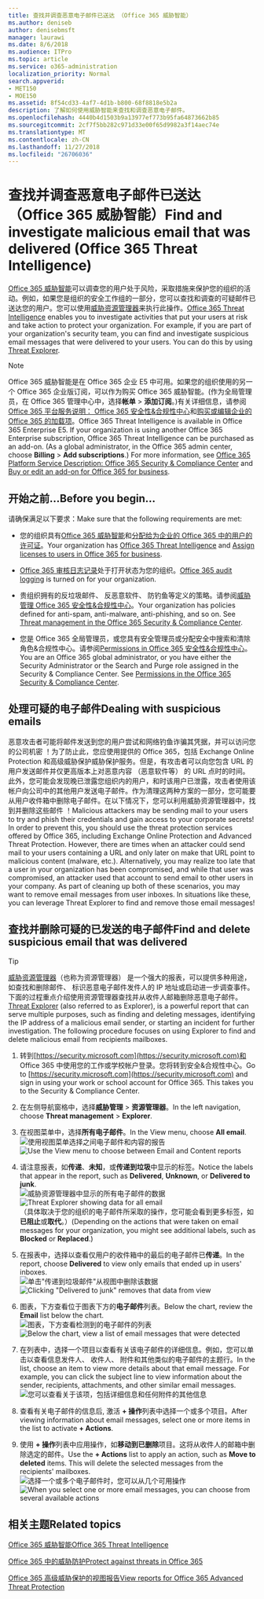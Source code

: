 ```yaml
---
title: 查找并调查恶意电子邮件已送达 （Office 365 威胁智能）
ms.author: deniseb
author: denisebmsft
manager: laurawi
ms.date: 8/6/2018
ms.audience: ITPro
ms.topic: article
ms.service: o365-administration
localization_priority: Normal
search.appverid:
- MET150
- MOE150
ms.assetid: 8f54cd33-4af7-4d1b-b800-68f8818e5b2a
description: 了解如何使用威胁智能来查找和调查恶意电子邮件。
ms.openlocfilehash: 4440b4d1503b9a13977ef773b95fa64873662b85
ms.sourcegitcommit: 2cf7f5bb282c971d33e00f65d9982a3f14aec74e
ms.translationtype: MT
ms.contentlocale: zh-CN
ms.lasthandoff: 11/27/2018
ms.locfileid: "26706036"
---
```

# <a name="find-and-investigate-malicious-email-that-was-delivered-office-365-threat-intelligence"></a><span data-ttu-id="67f67-103">查找并调查恶意电子邮件已送达 （Office 365 威胁智能）</span><span class="sxs-lookup"><span data-stu-id="67f67-103">Find and investigate malicious email that was delivered (Office 365 Threat Intelligence)</span></span>

<span data-ttu-id="67f67-p101">[Office 365 威胁智能](office-365-ti.md)可以调查您的用户处于风险，采取措施来保护您的组织的活动。例如，如果您是组织的安全工作组的一部分，您可以查找和调查的可疑邮件已送达您的用户。您可以使用[威胁资源管理器](get-started-with-ti.md#threat-explorer)来执行此操作。</span><span class="sxs-lookup"><span data-stu-id="67f67-p101">[Office 365 Threat Intelligence](office-365-ti.md) enables you to investigate activities that put your users at risk and take action to protect your organization. For example, if you are part of your organization's security team, you can find and investigate suspicious email messages that were delivered to your users. You can do this by using [Threat Explorer](get-started-with-ti.md#threat-explorer).</span></span>
  
> [!NOTE]
> <span data-ttu-id="67f67-p102">Office 365 威胁智能是在 Office 365 企业 E5 中可用。如果您的组织使用的另一个 Office 365 企业版订阅，可以作为购买 Office 365 威胁智能。(作为全局管理员，在 Office 365 管理中心中，选择**帐单** \> **添加订阅**。)有关详细信息，请参阅[Office 365 平台服务说明： Office 365 安全性&amp;合规性中心](https://technet.microsoft.com/en-us/library/dn933793.aspx)和[购买或编辑企业的 Office 365 的加载项](https://support.office.com/article/4e7b57d6-b93b-457d-aecd-0ea58bff07a6)。</span><span class="sxs-lookup"><span data-stu-id="67f67-p102">Office 365 Threat Intelligence is available in Office 365 Enterprise E5. If your organization is using another Office 365 Enterprise subscription, Office 365 Threat Intelligence can be purchased as an add-on. (As a global administrator, in the Office 365 admin center, choose **Billing** \> **Add subscriptions**.) For more information, see [Office 365 Platform Service Description: Office 365 Security &amp; Compliance Center](https://technet.microsoft.com/en-us/library/dn933793.aspx) and [Buy or edit an add-on for Office 365 for business](https://support.office.com/article/4e7b57d6-b93b-457d-aecd-0ea58bff07a6).</span></span> 
  
## <a name="before-you-begin"></a><span data-ttu-id="67f67-110">开始之前...</span><span class="sxs-lookup"><span data-stu-id="67f67-110">Before you begin...</span></span>

<span data-ttu-id="67f67-111">请确保满足以下要求：</span><span class="sxs-lookup"><span data-stu-id="67f67-111">Make sure that the following requirements are met:</span></span>
  
- <span data-ttu-id="67f67-112">您的组织具有[Office 365 威胁智能](office-365-ti.md)和[分配给为企业的 Office 365 中的用户的许可证](https://support.office.com/article/997596b5-4173-4627-b915-36abac6786dc)。</span><span class="sxs-lookup"><span data-stu-id="67f67-112">Your organization has [Office 365 Threat Intelligence](office-365-ti.md) and [Assign licenses to users in Office 365 for business](https://support.office.com/article/997596b5-4173-4627-b915-36abac6786dc).</span></span>
    
- <span data-ttu-id="67f67-113">[Office 365 审核日志记录](turn-audit-log-search-on-or-off.md)处于打开状态为您的组织。</span><span class="sxs-lookup"><span data-stu-id="67f67-113">[Office 365 audit logging](turn-audit-log-search-on-or-off.md) is turned on for your organization.</span></span> 
    
- <span data-ttu-id="67f67-p103">贵组织拥有的反垃圾邮件、 反恶意软件、 防钓鱼等定义的策略。请参阅[威胁管理 Office 365 安全性&amp;合规性中心](threat-management.md)。</span><span class="sxs-lookup"><span data-stu-id="67f67-p103">Your organization has policies defined for anti-spam, anti-malware, anti-phishing, and so on. See [Threat management in the Office 365 Security &amp; Compliance Center](threat-management.md).</span></span>
    
- <span data-ttu-id="67f67-p104">您是 Office 365 全局管理员，或您具有安全管理员或分配安全中搜索和清除角色&amp;合规性中心。请参阅[Permissions in Office 365 安全性&amp;合规性中心](permissions-in-the-security-and-compliance-center.md)。</span><span class="sxs-lookup"><span data-stu-id="67f67-p104">You are an Office 365 global administrator, or you have either the Security Administrator or the Search and Purge role assigned in the Security &amp; Compliance Center. See [Permissions in the Office 365 Security &amp; Compliance Center](permissions-in-the-security-and-compliance-center.md).</span></span>
    
## <a name="dealing-with-suspicious-emails"></a><span data-ttu-id="67f67-118">处理可疑的电子邮件</span><span class="sxs-lookup"><span data-stu-id="67f67-118">Dealing with suspicious emails</span></span>

<span data-ttu-id="67f67-p105">恶意攻击者可能将邮件发送到您的用户尝试和网络钓鱼诈骗其凭据，并可以访问您的公司机密 ！为了防止此，您应使用提供的 Office 365，包括 Exchange Online Protection 和高级威胁保护威胁保护服务。但是，有攻击者可以向您包含 URL 的用户发送邮件并仅更高版本上对恶意内容 （恶意软件等） 的 URL 点时的时间。此外，您可能会发现晚已泄露您组织内的用户，和时该用户已泄露，攻击者使用该帐户向公司中的其他用户发送电子邮件。作为清理这两种方案的一部分，您可能要从用户收件箱中删除电子邮件。在以下情况下，您可以利用威胁资源管理器中，找到并删除这些邮件 ！</span><span class="sxs-lookup"><span data-stu-id="67f67-p105">Malicious attackers may be sending mail to your users to try and phish their credentials and gain access to your corporate secrets! In order to prevent this, you should use the threat protection services offered by Office 365, including Exchange Online Protection and Advanced Threat Protection. However, there are times when an attacker could send mail to your users containing a URL and only later on make that URL point to malicious content (malware, etc.). Alternatively, you may realize too late that a user in your organization has been compromised, and while that user was compromised, an attacker used that account to send email to other users in your company. As part of cleaning up both of these scenarios, you may want to remove email messages from user inboxes. In situations like these, you can leverage Threat Explorer to find and remove those email messages!</span></span>
  
## <a name="find-and-delete-suspicious-email-that-was-delivered"></a><span data-ttu-id="67f67-125">查找并删除可疑的已发送的电子邮件</span><span class="sxs-lookup"><span data-stu-id="67f67-125">Find and delete suspicious email that was delivered</span></span>

> [!TIP]
> <span data-ttu-id="67f67-p106">[威胁资源管理器](get-started-with-ti.md#threat-explorer)（也称为资源管理器） 是一个强大的报表，可以提供多种用途，如查找和删除邮件、 标识恶意电子邮件发件人的 IP 地址或启动进一步调查事件。下面的过程重点介绍使用资源管理器查找并从收件人邮箱删除恶意电子邮件。</span><span class="sxs-lookup"><span data-stu-id="67f67-p106">[Threat Explorer](get-started-with-ti.md#threat-explorer) (also referred to as Explorer), is a powerful report that can serve multiple purposes, such as finding and deleting messages, identifying the IP address of a malicious email sender, or starting an incident for further investigation. The following procedure focuses on using Explorer to find and delete malicious email from recipients mailboxes.</span></span> 
  
1. <span data-ttu-id="67f67-p107">转到[https://security.microsoft.com](https://security.microsoft.com)和 Office 365 中使用您的工作或学校帐户登录。您将转到安全&amp;合规性中心。</span><span class="sxs-lookup"><span data-stu-id="67f67-p107">Go to [https://security.microsoft.com](https://security.microsoft.com) and sign in using your work or school account for Office 365. This takes you to the Security &amp; Compliance Center.</span></span> 
    
2. <span data-ttu-id="67f67-130">在左侧导航窗格中，选择**威胁管理** \> **资源管理器**。</span><span class="sxs-lookup"><span data-stu-id="67f67-130">In the left navigation, choose **Threat management** \> **Explorer**.</span></span>
    
3. <span data-ttu-id="67f67-131">在视图菜单中，选择**所有电子邮件**。</span><span class="sxs-lookup"><span data-stu-id="67f67-131">In the View menu, choose **All email**.</span></span><br/><span data-ttu-id="67f67-132">![使用视图菜单选择之间电子邮件和内容的报告](media/d39013ff-93b6-42f6-bee5-628895c251c2.png)</span><span class="sxs-lookup"><span data-stu-id="67f67-132">![Use the View menu to choose between Email and Content reports](media/d39013ff-93b6-42f6-bee5-628895c251c2.png)</span></span>
  
4. <span data-ttu-id="67f67-133">请注意报表，如**传递**、**未知**，或**传递到垃圾**中显示的标签。</span><span class="sxs-lookup"><span data-stu-id="67f67-133">Notice the labels that appear in the report, such as **Delivered**, **Unknown**, or **Delivered to junk**.</span></span><br/><span data-ttu-id="67f67-134">![威胁资源管理器中显示的所有电子邮件的数据](media/208826ed-a85e-446f-b276-b5fdc312fbcb.png)</span><span class="sxs-lookup"><span data-stu-id="67f67-134">![Threat Explorer showing data for all email](media/208826ed-a85e-446f-b276-b5fdc312fbcb.png)</span></span><br/><span data-ttu-id="67f67-135">（具体取决于您的组织的电子邮件所采取的操作，您可能会看到更多标签，如**已阻止**或**取代**。）</span><span class="sxs-lookup"><span data-stu-id="67f67-135">(Depending on the actions that were taken on email messages for your organization, you might see additional labels, such as **Blocked** or **Replaced**.)</span></span>
    
5. <span data-ttu-id="67f67-136">在报表中，选择以查看仅用户的收件箱中的最后的电子邮件已**传递**。</span><span class="sxs-lookup"><span data-stu-id="67f67-136">In the report, choose **Delivered** to view only emails that ended up in users' inboxes.</span></span><br/><span data-ttu-id="67f67-137">![单击"传递到垃圾邮件"从视图中删除该数据](media/e6fb2e47-461e-4f6f-8c65-c331bd858758.png)</span><span class="sxs-lookup"><span data-stu-id="67f67-137">![Clicking "Delivered to junk" removes that data from view](media/e6fb2e47-461e-4f6f-8c65-c331bd858758.png)</span></span>
  
6. <span data-ttu-id="67f67-138">图表，下方查看位于图表下方的**电子邮件**列表。</span><span class="sxs-lookup"><span data-stu-id="67f67-138">Below the chart, review the **Email** list below the chart.</span></span><br/><span data-ttu-id="67f67-139">![图表，下方查看检测到的电子邮件的列表](media/dfb60590-1236-499d-97da-86c68621e2bc.png)</span><span class="sxs-lookup"><span data-stu-id="67f67-139">![Below the chart, view a list of email messages that were detected](media/dfb60590-1236-499d-97da-86c68621e2bc.png)</span></span>
  
7. <span data-ttu-id="67f67-p108">在列表中，选择一个项目以查看有关该电子邮件的详细信息。例如，您可以单击以查看信息发件人、 收件人、 附件和其他类似的电子邮件的主题行。</span><span class="sxs-lookup"><span data-stu-id="67f67-p108">In the list, choose an item to view more details about that email message. For example, you can click the subject line to view information about the sender, recipients, attachments, and other similar email messages.</span></span><br/>![您可以查看关于该项，包括详细信息和任何附件的其他信息](media/5a5707c3-d62a-4610-ae7b-900fff8708b2.png)
  
8. <span data-ttu-id="67f67-143">查看有关电子邮件的信息后, 激活 **+ 操作**列表中选择一个或多个项目。</span><span class="sxs-lookup"><span data-stu-id="67f67-143">After viewing information about email messages, select one or more items in the list to activate **+ Actions**.</span></span>
    
9. <span data-ttu-id="67f67-p109">使用 **+ 操作**列表中应用操作，如**移动到已删除**项目。这将从收件人的邮箱中删除选定的邮件。</span><span class="sxs-lookup"><span data-stu-id="67f67-p109">Use the **+ Actions** list to apply an action, such as **Move to deleted** items. This will delete the selected messages from the recipients' mailboxes.</span></span><br/><span data-ttu-id="67f67-146">![选择一个或多个电子邮件时，您可以从几个可用操作](media/ef12e10c-60a7-4f66-8f76-68d77ae26de1.png)</span><span class="sxs-lookup"><span data-stu-id="67f67-146">![When you select one or more email messages, you can choose from several available actions](media/ef12e10c-60a7-4f66-8f76-68d77ae26de1.png)</span></span>
  
## <a name="related-topics"></a><span data-ttu-id="67f67-147">相关主题</span><span class="sxs-lookup"><span data-stu-id="67f67-147">Related topics</span></span>

[<span data-ttu-id="67f67-148">Office 365 威胁智能</span><span class="sxs-lookup"><span data-stu-id="67f67-148">Office 365 Threat Intelligence</span></span>](office-365-ti.md)
  
[<span data-ttu-id="67f67-149">Office 365 中的威胁防护</span><span class="sxs-lookup"><span data-stu-id="67f67-149">Protect against threats in Office 365</span></span>](protect-against-threats.md)
  
[<span data-ttu-id="67f67-150">Office 365 高级威胁保护的视图报告</span><span class="sxs-lookup"><span data-stu-id="67f67-150">View reports for Office 365 Advanced Threat Protection</span></span>](view-reports-for-atp.md)
  

